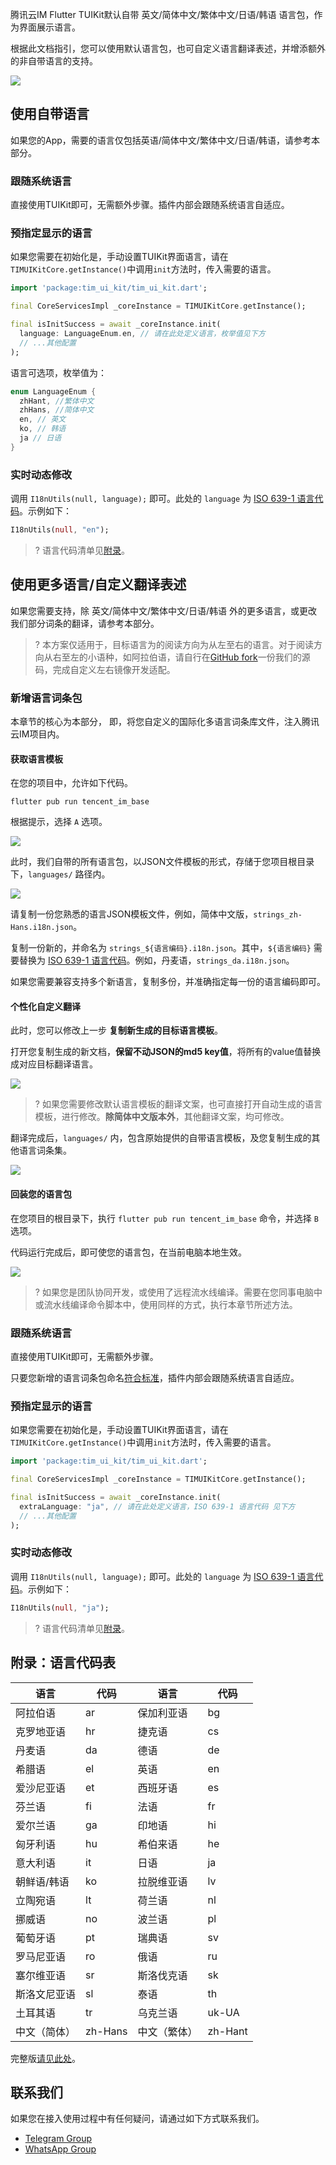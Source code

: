 
腾讯云IM Flutter TUIKit默认自带 英文/简体中文/繁体中文/日语/韩语 语言包，作为界面展示语言。

根据此文档指引，您可以使用默认语言包，也可自定义语言翻译表述，并增添额外的非自带语言的支持。

![](https://qcloudimg.tencent-cloud.cn/raw/cfdebbe4f935fe73bc8fafd205faa4a9.png)

## 使用自带语言

如果您的App，需要的语言仅包括英语/简体中文/繁体中文/日语/韩语，请参考本部分。

### 跟随系统语言

直接使用TUIKit即可，无需额外步骤。插件内部会跟随系统语言自适应。

### 预指定显示的语言

如果您需要在初始化是，手动设置TUIKit界面语言，请在`TIMUIKitCore.getInstance()`中调用`init`方法时，传入需要的语言。

```dart
import 'package:tim_ui_kit/tim_ui_kit.dart';

final CoreServicesImpl _coreInstance = TIMUIKitCore.getInstance();

final isInitSuccess = await _coreInstance.init(
  language: LanguageEnum.en, // 请在此处定义语言，枚举值见下方
  // ...其他配置
);
```

语言可选项，枚举值为：

```dart
enum LanguageEnum {
  zhHant, //繁体中文
  zhHans, //简体中文
  en, // 英文
  ko, // 韩语
  ja // 日语
}
```

### 实时动态修改

调用 `I18nUtils(null, language);` 即可。此处的 `language` 为 [ISO 639-1 语言代码](#code)。示例如下：

```dart
I18nUtils(null, "en");
```

>? 语言代码清单见[附录](#code)。

## 使用更多语言/自定义翻译表述

如果您需要支持，除 英文/简体中文/繁体中文/日语/韩语 外的更多语言，或更改我们部分词条的翻译，请参考本部分。

>? 本方案仅适用于，目标语言为的阅读方向为从左至右的语言。对于阅读方向从右至左的小语种，如阿拉伯语，请自行在[GitHub fork](https://github.com/TencentCloud/chat-uikit-flutter)一份我们的源码，完成自定义左右镜像开发适配。

### 新增语言词条包

本章节的核心为本部分， 即，将您自定义的国际化多语言词条库文件，注入腾讯云IM项目内。

#### 获取语言模板

在您的项目中，允许如下代码。

```shell
flutter pub run tencent_im_base
```

根据提示，选择 `A` 选项。

![](https://qcloudimg.tencent-cloud.cn/raw/01215e7861ed2736c0155c456ad2d0d6.png)

此时，我们自带的所有语言包，以JSON文件模板的形式，存储于您项目根目录下，`languages/` 路径内。

![](https://qcloudimg.tencent-cloud.cn/raw/2618d546ece854d93cfe21d1ad342ade.png)

请复制一份您熟悉的语言JSON模板文件，例如，简体中文版，`strings_zh-Hans.i18n.json`。

复制一份新的，并命名为 `strings_${语言编码}.i18n.json`。其中，`${语言编码}` 需要替换为 [ISO 639-1 语言代码](#code)。例如，丹麦语，`strings_da.i18n.json`。

如果您需要兼容支持多个新语言，复制多份，并准确指定每一份的语言编码即可。

#### 个性化自定义翻译

此时，您可以修改上一步 **复制新生成的目标语言模板**。

打开您复制生成的新文档，**保留不动JSON的md5 key值**，将所有的value值替换成对应目标翻译语言。

![](https://qcloudimg.tencent-cloud.cn/raw/540536815ec579ca4343a7013a768178.png)

>? 如果您需要修改默认语言模板的翻译文案，也可直接打开自动生成的语言模板，进行修改。**除简体中文版本外**，其他翻译文案，均可修改。

翻译完成后，`languages/` 内，包含原始提供的自带语言模板，及您复制生成的其他语言词条集。

![](https://qcloudimg.tencent-cloud.cn/raw/0b409d05e26b81b60a4babed07936cda.png)

#### 回装您的语言包

在您项目的根目录下，执行 `flutter pub run tencent_im_base` 命令，并选择 `B` 选项。

代码运行完成后，即可使您的语言包，在当前电脑本地生效。

![](https://qcloudimg.tencent-cloud.cn/raw/7823200ee5f323bc254aad61be122907.png)

>? 如果您是团队协同开发，或使用了远程流水线编译。需要在您同事电脑中或流水线编译命令脚本中，使用同样的方式，执行本章节所述方法。

### 跟随系统语言

直接使用TUIKit即可，无需额外步骤。

只要您新增的语言词条包命名[符合标准](#code)，插件内部会跟随系统语言自适应。

### 预指定显示的语言

如果您需要在初始化是，手动设置TUIKit界面语言，请在`TIMUIKitCore.getInstance()`中调用`init`方法时，传入需要的语言。

```dart
import 'package:tim_ui_kit/tim_ui_kit.dart';

final CoreServicesImpl _coreInstance = TIMUIKitCore.getInstance();

final isInitSuccess = await _coreInstance.init(
  extraLanguage: "ja", // 请在此处定义语言，ISO 639-1 语言代码 见下方
  // ...其他配置
);
```

### 实时动态修改

调用 `I18nUtils(null, language);` 即可。此处的 `language` 为 [ISO 639-1 语言代码](#code)。示例如下：

```dart
I18nUtils(null, "ja");
```

>? 语言代码清单见[附录](#code)。

[](id:code)

## 附录：语言代码表

| 语言     | 代码     | 语言     | 代码     |
|--------|--------|--------|--------|
| 阿拉伯语   | ar  | 保加利亚语  | bg     |
| 克罗地亚语  | hr     | 捷克语    | cs     |
| 丹麦语    | da     | 德语     | de     |
| 希腊语    | el     | 英语     | en     |
| 爱沙尼亚语  | et     | 西班牙语   | es     |
| 芬兰语    | fi     | 法语     | fr     |
| 爱尔兰语   | ga     | 印地语    | hi     |
| 匈牙利语   | hu     | 希伯来语   | he     |
| 意大利语   | it     | 日语     | ja     |
| 朝鲜语/韩语    | ko     | 拉脱维亚语  | lv     |
| 立陶宛语   | lt     | 荷兰语    | nl     |
| 挪威语    | no     | 波兰语    | pl     |
| 葡萄牙语   | pt     | 瑞典语    | sv     |
| 罗马尼亚语  | ro     | 俄语     | ru     |
| 塞尔维亚语  | sr  | 斯洛伐克语  | sk     |
| 斯洛文尼亚语 | sl     | 泰语     | th     |
| 土耳其语   | tr     | 乌克兰语   | uk-UA  |
| 中文（简体） | zh-Hans | 中文（繁体） | zh-Hant |

完整版[请见此处](https://quickref.me/iso-639-1)。

## 联系我们[](id:contact)

如果您在接入使用过程中有任何疑问，请通过如下方式联系我们。

- [Telegram Group](https://t.me/+1doS9AUBmndhNGNl)
- [WhatsApp Group](https://chat.whatsapp.com/Gfbxk7rQBqc8Rz4pzzP27A)
